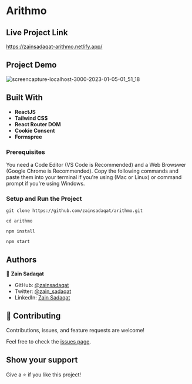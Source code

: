 # Arithmo

## Live Project Link
https://zainsadaqat-arithmo.netlify.app/

## Project Demo
![screencapture-localhost-3000-2023-01-05-01_51_18](https://user-images.githubusercontent.com/83048208/210647656-e2dda396-4be4-4ebf-ba0d-24ee176e5830.png)

## Built With

- **ReactJS**
- **Tailwind CSS**
- **React Router DOM**
- **Cookie Consent**
- **Formspree**

### Prerequisites
You need a Code Editor (VS Code is Recommended) and a Web Browswer (Google Chrome is Recommended). Copy the following commands and paste them into your terminal if you're using (Mac or Linux) or command prompt if you're using Windows.

### Setup and Run the Project

```
git clone https://github.com/zainsadaqat/arithmo.git
```
```
cd arithmo
```

```
npm install
```

```
npm start
```


## Authors

👤 **Zain Sadaqat**

- GitHub: [@zainsadaqat](https://github.com/zainsadaqat)
- Twitter: [@zain_sadaqat](https://twitter.com/zain_sadaqat)
- LinkedIn: [Zain Sadaqat](https://linkedin.com/in/zain-sadaqat)

## 🤝 Contributing

Contributions, issues, and feature requests are welcome!

Feel free to check the [issues page](../../issues/).

## Show your support

Give a ⭐️ if you like this project!
